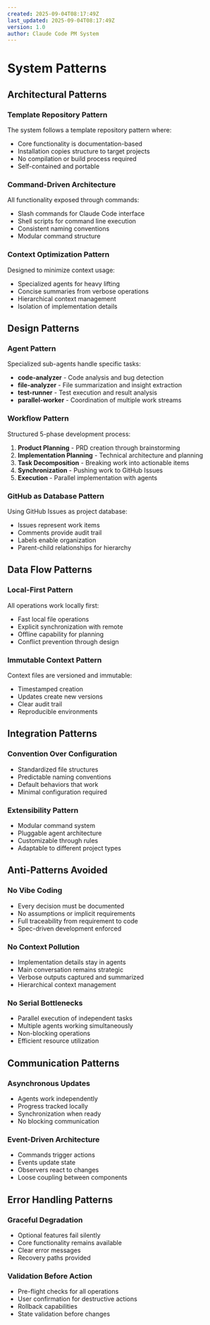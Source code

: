 ```yaml
---
created: 2025-09-04T08:17:49Z
last_updated: 2025-09-04T08:17:49Z
version: 1.0
author: Claude Code PM System
---
```


# System Patterns

## Architectural Patterns

### Template Repository Pattern
The system follows a template repository pattern where:
- Core functionality is documentation-based
- Installation copies structure to target projects
- No compilation or build process required
- Self-contained and portable

### Command-Driven Architecture
All functionality exposed through commands:
- Slash commands for Claude Code interface
- Shell scripts for command line execution
- Consistent naming conventions
- Modular command structure

### Context Optimization Pattern
Designed to minimize context usage:
- Specialized agents for heavy lifting
- Concise summaries from verbose operations
- Hierarchical context management
- Isolation of implementation details

## Design Patterns

### Agent Pattern
Specialized sub-agents handle specific tasks:
- **code-analyzer** - Code analysis and bug detection
- **file-analyzer** - File summarization and insight extraction
- **test-runner** - Test execution and result analysis
- **parallel-worker** - Coordination of multiple work streams

### Workflow Pattern
Structured 5-phase development process:
1. **Product Planning** - PRD creation through brainstorming
2. **Implementation Planning** - Technical architecture and planning
3. **Task Decomposition** - Breaking work into actionable items
4. **Synchronization** - Pushing work to GitHub Issues
5. **Execution** - Parallel implementation with agents

### GitHub as Database Pattern
Using GitHub Issues as project database:
- Issues represent work items
- Comments provide audit trail
- Labels enable organization
- Parent-child relationships for hierarchy

## Data Flow Patterns

### Local-First Pattern
All operations work locally first:
- Fast local file operations
- Explicit synchronization with remote
- Offline capability for planning
- Conflict prevention through design

### Immutable Context Pattern
Context files are versioned and immutable:
- Timestamped creation
- Updates create new versions
- Clear audit trail
- Reproducible environments

## Integration Patterns

### Convention Over Configuration
- Standardized file structures
- Predictable naming conventions
- Default behaviors that work
- Minimal configuration required

### Extensibility Pattern
- Modular command system
- Pluggable agent architecture
- Customizable through rules
- Adaptable to different project types

## Anti-Patterns Avoided

### No Vibe Coding
- Every decision must be documented
- No assumptions or implicit requirements
- Full traceability from requirement to code
- Spec-driven development enforced

### No Context Pollution
- Implementation details stay in agents
- Main conversation remains strategic
- Verbose outputs captured and summarized
- Hierarchical context management

### No Serial Bottlenecks
- Parallel execution of independent tasks
- Multiple agents working simultaneously
- Non-blocking operations
- Efficient resource utilization

## Communication Patterns

### Asynchronous Updates
- Agents work independently
- Progress tracked locally
- Synchronization when ready
- No blocking communication

### Event-Driven Architecture
- Commands trigger actions
- Events update state
- Observers react to changes
- Loose coupling between components

## Error Handling Patterns

### Graceful Degradation
- Optional features fail silently
- Core functionality remains available
- Clear error messages
- Recovery paths provided

### Validation Before Action
- Pre-flight checks for all operations
- User confirmation for destructive actions
- Rollback capabilities
- State validation before changes